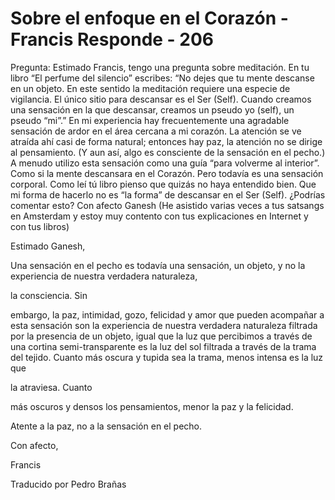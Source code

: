 # Sobre el enfoque en el Corazón - Francis Responde - 206

Pregunta: Estimado Francis, tengo una pregunta sobre meditaci&oacute;n. En tu libro &ldquo;El perfume del silencio&rdquo; escribes: &ldquo;No dejes que tu mente descanse en un objeto. En este sentido la meditaci&oacute;n requiere una especie de vigilancia. El &uacute;nico sitio para descansar es el Ser (Self). Cuando creamos una sensaci&oacute;n en la que descansar, creamos un pseudo yo (self), un pseudo &ldquo;mi&rdquo;.&rdquo; En mi experiencia hay frecuentemente una agradable sensaci&oacute;n de ardor en el &aacute;rea cercana a mi coraz&oacute;n. La atenci&oacute;n se ve atra&iacute;da ah&iacute; casi de forma natural; entonces hay paz, la atenci&oacute;n no se dirige al pensamiento. (Y aun as&iacute;, algo es consciente de la sensaci&oacute;n en el pecho.) A menudo utilizo esta sensaci&oacute;n como una gu&iacute;a &ldquo;para volverme al interior&rdquo;. Como si la mente descansara en el Coraz&oacute;n. Pero todav&iacute;a es una sensaci&oacute;n corporal. Como le&iacute; t&uacute; libro pienso que quiz&aacute;s no haya entendido bien. Que mi forma de hacerlo no es &ldquo;la forma&rdquo; de descansar en el Ser (Self). &iquest;Podr&iacute;as comentar esto? Con afecto Ganesh (He asistido varias veces a tus satsangs en Amsterdam y estoy muy contento con tus explicaciones en Internet y con tus libros)

Estimado Ganesh,

Una sensaci&oacute;n en el pecho es todav&iacute;a una sensaci&oacute;n, un objeto, y no la experiencia de nuestra verdadera naturaleza, 

la consciencia. Sin

 embargo, la paz, intimidad, gozo, felicidad y amor que pueden acompa&ntilde;ar a esta sensaci&oacute;n son la experiencia de nuestra verdadera naturaleza filtrada por la presencia de un objeto, igual que la luz que percibimos a trav&eacute;s de una cortina semi-transparente es la luz del sol filtrada a trav&eacute;s de la trama del tejido. Cuanto m&aacute;s oscura y tupida sea la trama, menos intensa es la luz que 

la atraviesa. Cuanto

 m&aacute;s oscuros y densos los pensamientos, menor la paz y la felicidad.

Atente a la paz, no a la sensaci&oacute;n en el pecho.

Con afecto,

Francis

Traducido por Pedro Bra&ntilde;as

